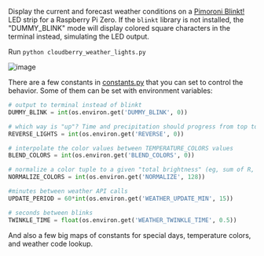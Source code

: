 Display the current and forecast weather conditions on a [Pimoroni Blinkt!](https://shop.pimoroni.com/products/blinkt) LED strip for a Raspberry Pi Zero. 
If the `blinkt` library is not installed, the "DUMMY_BLINK" mode will display colored square characters in the terminal instead, simulating the LED output.

Run `python cloudberry_weather_lights.py` 

![image](https://github.com/user-attachments/assets/9ffe0c9d-df38-4986-9d4e-4c9e5e687cc7)


There are a few constants in [constants.py](constants.py) that you can set to control the behavior. Some of them can be set with environment variables:

```python
# output to terminal instead of blinkt
DUMMY_BLINK = int(os.environ.get('DUMMY_BLINK', 0))

# which way is "up"? Time and precipitation should progress from top to bottom.
REVERSE_LIGHTS = int(os.environ.get('REVERSE', 0))

# interpolate the color values between TEMPERATURE_COLORS values
BLEND_COLORS = int(os.environ.get('BLEND_COLORS', 0))

# normalize a color tuple to a given "total brightness" (eg, sum of R, G, B values)
NORMALIZE_COLORS = int(os.environ.get('NORMALIZE', 128))

#minutes between weather API calls
UPDATE_PERIOD = 60*int(os.environ.get('WEATHER_UPDATE_MIN', 15))

# seconds between blinks
TWINKLE_TIME = float(os.environ.get('WEATHER_TWINKLE_TIME', 0.5))
```

And also a few big maps of constants for special days, temperature colors, and weather code lookup.
